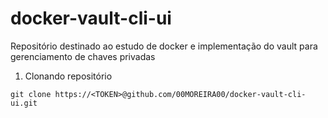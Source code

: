 # docker-vault-cli-ui
Repositório destinado ao estudo de docker e implementação do vault para gerenciamento de chaves privadas












1. Clonando repositório

```
git clone https://<TOKEN>@github.com/00MOREIRA00/docker-vault-cli-ui.git
```
